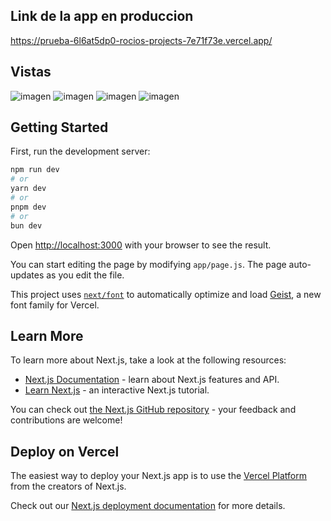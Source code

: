 ## Link de la app en produccion 
https://prueba-6l6at5dp0-rocios-projects-7e71f73e.vercel.app/

## Vistas
![imagen](https://github.com/user-attachments/assets/89990f1f-e186-49d0-b325-90b7eef6ec69)
![imagen](https://github.com/user-attachments/assets/a94a505e-9827-4cd1-8b33-00124751c669)
![imagen](https://github.com/user-attachments/assets/6475b831-54e1-4380-820d-de597837edac)
![imagen](https://github.com/user-attachments/assets/7c329dae-bc93-4dd8-b2dd-1a4f6fa64ddf)


## Getting Started

First, run the development server:

```bash
npm run dev
# or
yarn dev
# or
pnpm dev
# or
bun dev
```

Open [http://localhost:3000](http://localhost:3000) with your browser to see the result.

You can start editing the page by modifying `app/page.js`. The page auto-updates as you edit the file.

This project uses [`next/font`](https://nextjs.org/docs/app/building-your-application/optimizing/fonts) to automatically optimize and load [Geist](https://vercel.com/font), a new font family for Vercel.

## Learn More

To learn more about Next.js, take a look at the following resources:

- [Next.js Documentation](https://nextjs.org/docs) - learn about Next.js features and API.
- [Learn Next.js](https://nextjs.org/learn) - an interactive Next.js tutorial.

You can check out [the Next.js GitHub repository](https://github.com/vercel/next.js) - your feedback and contributions are welcome!

## Deploy on Vercel

The easiest way to deploy your Next.js app is to use the [Vercel Platform](https://vercel.com/new?utm_medium=default-template&filter=next.js&utm_source=create-next-app&utm_campaign=create-next-app-readme) from the creators of Next.js.

Check out our [Next.js deployment documentation](https://nextjs.org/docs/app/building-your-application/deploying) for more details.

